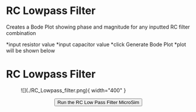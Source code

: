# RC Lowpass Filter

Creates a Bode Plot showing phase and magnitude for any inputted RC filter combination

*input resistor value
*input capacitor value
*click Generate Bode Plot
*plot will be shown below

# RC Lowpass Filter

<figure markdown>
   ![](./RC_Lowpass_filter.png){ width="400" }
</figure>

<form action="RCindex.html" style="text-align:center;">
<button style="align-content: center;" class="md-button md-button--primary">
Run the RC Low Pass Filter MicroSim
</button>
</form>
